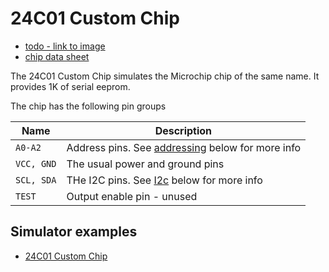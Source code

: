 
# 24C01 Custom Chip

- [todo - link to image]()
- [chip data sheet](https://ww1.microchip.com/downloads/en/DeviceDoc/21201K.pdf)

The 24C01 Custom Chip simulates the Microchip chip of the same name. It provides 1K of serial eeprom.

The chip has the following pin groups

| Name         | Description                                            |
| ------------ | ------------------------------------------------------ |
| `A0-A2`        | Address pins. See [addressing](#adressing) below for more info    |
| `VCC, GND`     | The usual power and ground pins                        |
| `SCL, SDA`      | THe I2C pins. See [I2c](#i2c-comms) below for more info           |
| `TEST`           | Output enable  pin - unused                       |

## Simulator examples

- [24C01 Custom Chip](https://wokwi.com/projects/329482717479567954)
